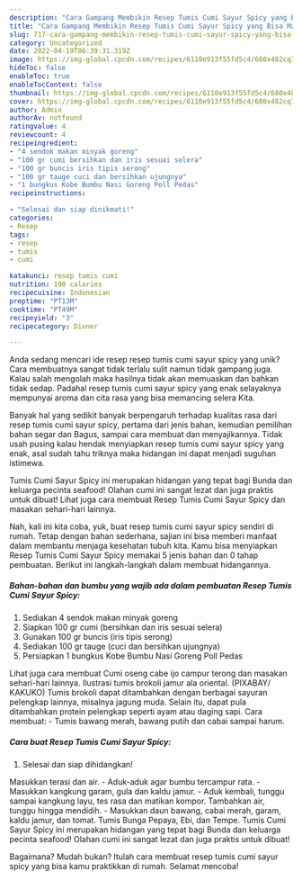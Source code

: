 ```yaml
---
description: "Cara Gampang Membikin Resep Tumis Cumi Sayur Spicy yang Bisa Manjain Lidah"
title: "Cara Gampang Membikin Resep Tumis Cumi Sayur Spicy yang Bisa Manjain Lidah"
slug: 717-cara-gampang-membikin-resep-tumis-cumi-sayur-spicy-yang-bisa-manjain-lidah
category: Uncategorized
date: 2022-04-19T06:39:31.319Z
image: https://img-global.cpcdn.com/recipes/6110e913f55fd5c4/680x482cq70/resep-tumis-cumi-sayur-spicy-foto-resep-utama.jpg
hideToc: false
enableToc: true
enableTocContent: false
thumbnail: https://img-global.cpcdn.com/recipes/6110e913f55fd5c4/680x482cq70/resep-tumis-cumi-sayur-spicy-foto-resep-utama.jpg
cover: https://img-global.cpcdn.com/recipes/6110e913f55fd5c4/680x482cq70/resep-tumis-cumi-sayur-spicy-foto-resep-utama.jpg
author: Admin
authorAv: notfound
ratingvalue: 4
reviewcount: 4
recipeingredient:
- "4 sendok makan minyak goreng"
- "100 gr cumi bersihkan dan iris sesuai selera"
- "100 gr buncis iris tipis serong"
- "100 gr tauge cuci dan bersihkan ujungnya"
- "1 bungkus Kobe Bumbu Nasi Goreng Poll Pedas"
recipeinstructions:

- "Selesai dan siap dinikmati!"
categories:
- Resep
tags:
- resep
- tumis
- cumi

katakunci: resep tumis cumi 
nutrition: 190 calories
recipecuisine: Indonesian
preptime: "PT13M"
cooktime: "PT49M"
recipeyield: "3"
recipecategory: Dinner

---
```





Anda sedang mencari ide resep resep tumis cumi sayur spicy yang unik? Cara membuatnya sangat tidak terlalu sulit namun tidak gampang juga. Kalau salah mengolah maka hasilnya tidak akan memuaskan dan bahkan tidak sedap. Padahal resep tumis cumi sayur spicy yang enak selayaknya mempunyai aroma dan cita rasa yang bisa memancing selera Kita.





Banyak hal yang sedikit banyak berpengaruh terhadap kualitas rasa dari resep tumis cumi sayur spicy, pertama dari jenis bahan, kemudian pemilihan bahan segar dan Bagus, sampai cara membuat dan menyajikannya. Tidak usah pusing kalau hendak menyiapkan resep tumis cumi sayur spicy yang enak,      asal sudah tahu triknya maka hidangan ini dapat menjadi suguhan istimewa.














Tumis Cumi Sayur Spicy ini merupakan hidangan yang tepat bagi Bunda dan keluarga pecinta seafood! Olahan cumi ini sangat lezat dan juga praktis untuk dibuat! Lihat juga cara membuat Resep Tumis Cumi Sayur Spicy dan masakan sehari-hari lainnya.






Nah, kali ini kita coba, yuk, buat resep tumis cumi sayur spicy sendiri di rumah. Tetap dengan bahan sederhana, sajian ini bisa memberi manfaat dalam membantu menjaga kesehatan tubuh kita. Kamu bisa menyiapkan Resep Tumis Cumi Sayur Spicy memakai 5 jenis bahan dan 0 tahap pembuatan. Berikut ini langkah-langkah dalam membuat hidangannya.

<!--inarticleads1-->

##### Bahan-bahan dan bumbu yang wajib ada dalam pembuatan Resep Tumis Cumi Sayur Spicy:

1. Sediakan 4 sendok makan minyak goreng
1. Siapkan 100 gr cumi (bersihkan dan iris sesuai selera)
1. Gunakan 100 gr buncis (iris tipis serong)
1. Sediakan 100 gr tauge (cuci dan bersihkan ujungnya)
1. Persiapkan 1 bungkus Kobe Bumbu Nasi Goreng Poll Pedas


Lihat juga cara membuat Cumi oseng cabe ijo campur terong dan masakan sehari-hari lainnya. Ilustrasi tumis brokoli jamur ala oriental. (PIXABAY/ KAKUKO) Tumis brokoli dapat ditambahkan dengan berbagai sayuran pelengkap lainnya, misalnya jagung muda. Selain itu, dapat pula ditambahkan protein pelengkap seperti ayam atau daging sapi. Cara membuat: - Tumis bawang merah, bawang putih dan cabai sampai harum. 

<!--inarticleads2-->

##### Cara buat Resep Tumis Cumi Sayur Spicy:


1. Selesai dan siap dihidangkan!

Masukkan terasi dan air. - Aduk-aduk agar bumbu tercampur rata. - Masukkan kangkung garam, gula dan kaldu jamur. - Aduk kembali, tunggu sampai kangkung layu, tes rasa dan matikan kompor. Tambahkan air, tunggu hingga mendidih. - Masukkan daun bawang, cabai merah, garam, kaldu jamur, dan tomat. Tumis Bunga Pepaya, Ebi, dan Tempe. Tumis Cumi Sayur Spicy ini merupakan hidangan yang tepat bagi Bunda dan keluarga pecinta seafood! Olahan cumi ini sangat lezat dan juga praktis untuk dibuat! 

Bagaimana? Mudah bukan? Itulah cara membuat resep tumis cumi sayur spicy yang bisa kamu praktikkan di rumah. Selamat mencoba!
